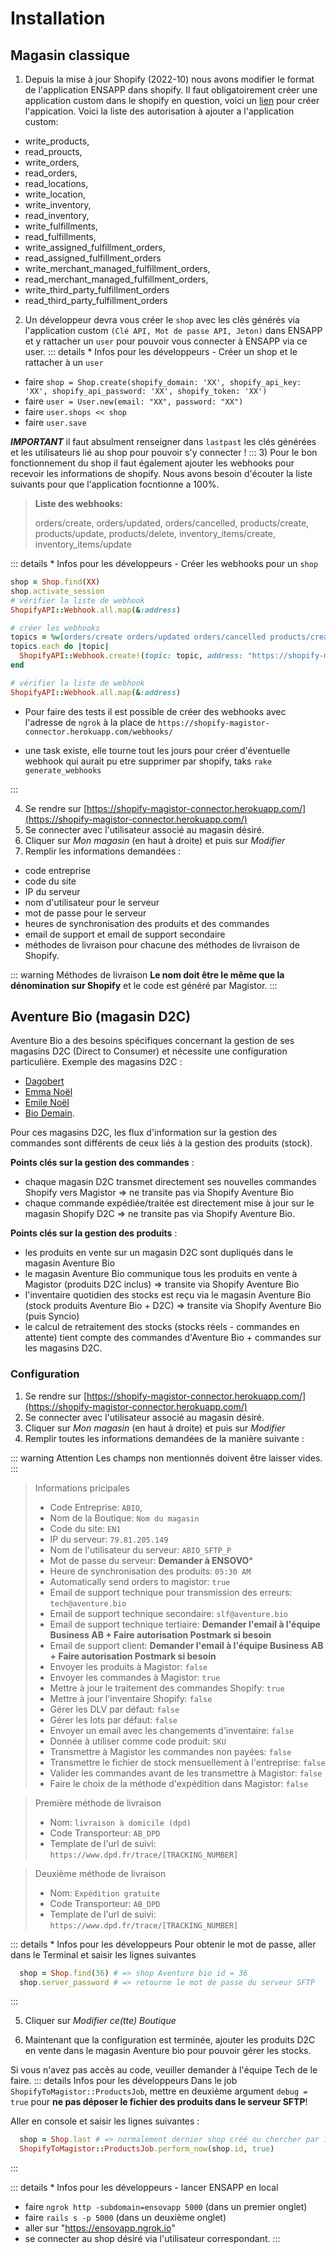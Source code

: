 # Installation

## Magasin classique

1) Depuis la mise à jour Shopify (2022-10) nous avons modifier le format de l'application ENSAPP dans shopify. Il faut obligatoirement créer une application custom dans le shopify en question, voici un [lien](https://www.notion.so/aventurebio/Comment-cr-er-un-app-personnalis-e-dans-Shopify-custom-app-320adba13a0f48ed99d0e80323c3e6e5) pour créer l'appication.
Voici la liste des autorisation à ajouter a l'application custom:
- write_products,
- read_proucts,
- write_orders,
- read_orders,
- read_locations,
- write_location,
- write_inventory,
- read_inventory,
- write_fulfillments,
- read_fulfillments,
- write_assigned_fulfillment_orders,
- read_assigned_fulfillment_orders
- write_merchant_managed_fulfillment_orders,
- read_merchant_managed_fulfillment_orders,
- write_third_party_fulfillment_orders
- read_third_party_fulfillment_orders

2) Un développeur devra vous créer le `shop` avec les clès générés via l'application custom `(Clé API, Mot de passe API, Jeton)` dans ENSAPP et y rattacher un `user` pour pouvoir vous connecter à ENSAPP via ce user.
::: details * Infos pour les développeurs - Créer un shop et le rattacher à un `user`
  - faire `shop = Shop.create(shopify_domain: 'XX', shopify_api_key: 'XX', shopify_api_password: 'XX', shopify_token: 'XX')`
  - faire `user = User.new(email: "XX", password: "XX")`
  - faire `user.shops << shop`
  - faire `user.save`

  ___IMPORTANT___ il faut absulment renseigner dans `lastpast` les clés générées et les utilisateurs lié au shop pour pouvoir s'y connecter !
:::
3) Pour le bon fonctionnement du shop il faut également ajouter les webhooks pour recevoir les informations de shopify. Nous avons besoin d'écouter la liste suivants pour que l'application focntionne a 100%.

> __Liste des webhooks:__
>
> orders/create, orders/updated, orders/cancelled, products/create, products/update, products/delete, inventory_items/create, inventory_items/update

::: details * Infos pour les développeurs - Créer les webhooks pour un `shop`
  ```rb
  shop = Shop.find(XX)
  shop.activate_session
  # vérifier la liste de webhook
  ShopifyAPI::Webhook.all.map(&:address)

  # créer les webhooks
  topics = %w[orders/create orders/updated orders/cancelled products/create products/update products/delete inventory_items/create inventory_items/update]
  topics.each do |topic|
    ShopifyAPI::Webhook.create!(topic: topic, address: "https://shopify-magistor-connector.herokuapp.com/webhooks/#{topic.gsub('/', '_')}", format: 'json')
  end

  # vérifier la liste de webhook
  ShopifyAPI::Webhook.all.map(&:address)

  ```

  - Pour faire des tests il est possible de créer des webhooks avec l'adresse de `ngrok` à la place de `https://shopify-magistor-connector.herokuapp.com/webhooks/`

  - une task existe, elle tourne tout les jours pour créer d'éventuelle webhook qui aurait pu etre supprimer par shopify, taks `rake generate_webhooks`

:::

4) Se rendre sur [https://shopify-magistor-connector.herokuapp.com/](https://shopify-magistor-connector.herokuapp.com/)
5) Se connecter avec l'utilisateur associé au magasin désiré.
6) Cliquer sur _Mon magasin_ (en haut à droite) et puis sur _Modifier_
7) Remplir les informations demandées :
- code entreprise
- code du site
- IP du serveur
- nom d'utilisateur pour le serveur
- mot de passe pour le serveur
- heures de synchronisation des produits et des commandes
- email de support et email de support secondaire
- méthodes de livraison pour chacune des méthodes de livraison de Shopify.

::: warning Méthodes de livraison
**Le nom doit être le même que la dénomination sur Shopify** et le code est généré par Magistor.
:::

## Aventure Bio (magasin D2C)

Aventure Bio a des besoins spécifiques concernant la gestion de ses magasins D2C (Direct to Consumer) et nécessite une configuration particulière.
Exemple des magasins D2C :
- [Dagobert](https://dagobert.shop/)
- [Emma Noël](https://emmanoel.bio/)
- [Emile Noël](https://emilenoel.bio/)
- [Bio Demain](https://biodemain.shop/).

Pour ces magasins D2C, les flux d'information sur la gestion des commandes sont différents de ceux liés à la gestion des produits (stock).

**Points clés sur la gestion des commandes** :
- chaque magasin D2C transmet directement ses nouvelles commandes Shopify vers Magistor => ne transite pas via Shopify Aventure Bio
- chaque commande expédiée/traitée est directement mise à jour sur le magasin Shopify D2C => ne transite pas via Shopify Aventure Bio.

**Points clés sur la gestion des produits** :
- les produits en vente sur un magasin D2C sont dupliqués dans le magasin Aventure Bio
- le magasin Aventure Bio communique tous les produits en vente à Magistor (produits D2C inclus) => transite via Shopify Aventure Bio
- l'inventaire quotidien des stocks est reçu via le magasin Aventure Bio (stock produits Aventure Bio + D2C) => transite via Shopify Aventure Bio (puis Syncio)
- le calcul de retraitement des stocks (stocks réels - commandes en attente) tient compte des commandes d'Aventure Bio + commandes sur les magasins D2C.

### Configuration

1) Se rendre sur [https://shopify-magistor-connector.herokuapp.com/](https://shopify-magistor-connector.herokuapp.com/)
2) Se connecter avec l'utilisateur associé au magasin désiré.
3) Cliquer sur _Mon magasin_ (en haut à droite) et puis sur _Modifier_
4) Remplir toutes les informations demandées de la manière suivante :

::: warning Attention
  Les champs non mentionnés doivent être laisser vides.
:::


> Informations pricipales
> - Code Entreprise: `ABIO`,
> - Nom de la Boutique: `Nom du magasin`
> - Code du site: `EN1`
> - IP du serveur: `79.81.205.149`
> - Nom de l'utilisateur du serveur: `ABIO_SFTP_P`
> - Mot de passe du serveur: **Demander à ENSOVO***
> - Heure de synchronisation des produits: `05:30 AM`
> - Automatically send orders to magistor: `true`
> - Email de support technique pour transmission des erreurs: `tech@aventure.bio`
> - Email de support technique secondaire: `slf@aventure.bio`
> - Email de support technique tertiaire: **Demander l'email à l'équipe Business AB + Faire autorisation Postmark si besoin**
> - Email de support client: **Demander l'email à l'équipe Business AB + Faire autorisation Postmark si besoin**
> - Envoyer les produits à Magistor: `false`
> - Envoyer les commandes à Magistor: `true`
> - Mettre à jour le traitement des commandes Shopify: `true`
> - Mettre à jour l'inventaire Shopify: `false`
> - Gérer les DLV par défaut: `false`
> - Gérer les lots par défaut: `false`
> - Envoyer un email avec les changements d'inventaire: `false`
> - Donnée à utiliser comme code produit: `SKU`
> - Transmettre à Magistor les commandes non payées: `false`
> - Transmettre le fichier de stock mensuellement à l'entreprise: `false`
> - Valider les commandes avant de les transmettre à Magistor: `false`
> - Faire le choix de la méthode d'expédition dans Magistor: `false`

> Première méthode de livraison
> - Nom: `livraison à domicile (dpd)`
> - Code Transporteur: `AB_DPD`
> - Template de l'url de suivi: `https://www.dpd.fr/trace/[TRACKING_NUMBER]`

> Deuxième méthode de livraison
> - Nom: `Expédition gratuite`
> - Code Transporteur: `AB_DPD`
> - Template de l'url de suivi: `https://www.dpd.fr/trace/[TRACKING_NUMBER]`

::: details * Infos pour les développeurs
Pour obtenir le mot de passe, aller dans le Terminal et saisir les lignes suivantes
  ```ruby
    shop = Shop.find(36) # => shop Aventure bio id = 36
    shop.server_password # => retourne le mot de passe du serveur SFTP
  ```
:::

5) Cliquer sur _Modifier ce(tte) Boutique_

6) Maintenant que la configuration est terminée, ajouter les produits D2C en vente dans le magasin Aventure bio pour pouvoir gérer les stocks.

Si vous n'avez pas accès au code, veuiller demander à l'équipe Tech de le faire.
::: details Infos pour les développeurs
Dans le job `ShopifyToMagistor::ProductsJob`, mettre en deuxième argument `debug = true` pour **ne pas déposer le fichier des produits dans le serveur SFTP**!

Aller en console et saisir les lignes suivantes :
```ruby
  shop = Shop.last # => normalement dernier shop créé ou chercher par id
  ShopifyToMagistor::ProductsJob.perform_now(shop.id, true)
```
:::

::: details * Infos pour les développeurs - lancer ENSAPP en local
  - faire `ngrok http -subdomain=ensovapp 5000` (dans un premier onglet)
  - faire `rails s -p 5000` (dans un deuxième onglet)
  - aller sur "https://ensovapp.ngrok.io"
  - se connecter au shop désiré via l'utilisateur correspondant.
:::
